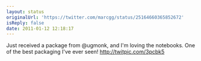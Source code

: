 ```yaml
---
layout: status
originalUrl: 'https://twitter.com/marcgg/status/25164660365852672'
isReply: false
date: 2011-01-12 12:18:17
---
```


Just received a package from @ugmonk, and I'm loving the notebooks. One of the best packaging I've ever seen! http://twitpic.com/3pcbk5
